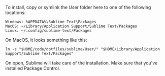 To install, copy or symlink the User folder here to one of the following locations:

```
Windows: %APPDATA%\Sublime Text\Packages
MacOS: ~/Library/Application Support/Sublime Text/Packages
Linux: ~/.config/sublime-text/Packages
```

On MacOS, it looks something like this:
```
ln -s "$HOME/code/dotfiles/sublime/User/" "$HOME/Library/Application Support/Sublime Text/Packages"
```

On open, Sublime will take care of the installation. Make sure that you've installed Package Control.
